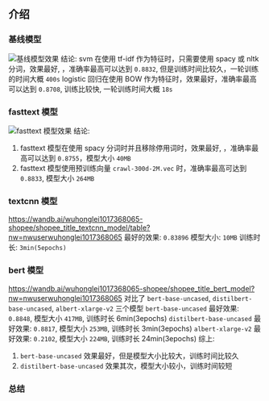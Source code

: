 ## 介绍
### 基线模型

![基线模型效果](https://p.ipic.vip/9otk4y.png)
结论:
svm 在使用 tf-idf 作为特征时，只需要使用 spacy 或 nltk 分词，效果最好, ，准确率最高可以达到 `0.8832`, 但是训练时间比较久，一轮训练的时间大概 `400s`
logistic 回归在使用 BOW 作为特征时，效果最好，准确率最高可以达到 `0.8708`, 训练比较快, 一轮训练时间大概 `18s`

### fasttext 模型

![fasttext 模型效果](https://p.ipic.vip/9otk4y.png)
结论:
1. fasttext 模型在使用 spacy 分词时并且移除停用词时，效果最好, ，准确率最高可以达到 `0.8755`，模型大小 `40MB`
2. fasttext 模型使用预训练向量 `crawl-300d-2M.vec` 时，准确率最高可达到 `0.8833`, 模型大小 `264MB`

### textcnn 模型

https://wandb.ai/wuhonglei1017368065-shopee/shopee_title_textcnn_model/table?nw=nwuserwuhonglei1017368065
最好的效果: `0.83896`
模型大小: `10MB`
训练时长: `3min(5epochs)`


### bert 模型

https://wandb.ai/wuhonglei1017368065-shopee/shopee_title_bert_model?nw=nwuserwuhonglei1017368065
对比了 `bert-base-uncased`, `distilbert-base-uncased`, `albert-xlarge-v2` 三个模型
`bert-base-uncased` 最好效果: `0.8848`, 模型大小 `417MB`, 训练时长 6min(3epochs)
`distilbert-base-uncased` 最好效果: `0.8817`, 模型大小 `253MB`, 训练时长 3min(3epochs)
`albert-xlarge-v2` 最好效果: `0.2102`, 模型大小 `224MB`, 训练时长 24min(3epochs)
综上: 
1. `bert-base-uncased` 效果最好，但是模型大小比较大，训练时间比较久
2. `distilbert-base-uncased` 效果其次，模型大小较小，训练时间较短

### 总结


